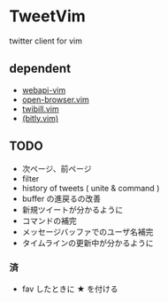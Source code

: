 
# TweetVim

twitter client for vim

## dependent

- [webapi-vim](https://github.com/mattn/webapi-vim)
- [open-browser.vim](https://github.com/tyru/open-browser.vim)
- [twibill.vim](https://github.com/basyura/twibill.vim)
- [(bitly.vim)](https://github.com/basyura/bitly.vim)

## TODO

- 次ページ、前ページ
- filter
- history of tweets ( unite & command )
- buffer の進戻るの改善
- 新規ツイートが分かるように
- コマンドの補完
- メッセージバッファでのユーザ名補完
- タイムラインの更新中が分かるように

### 済

- fav したときに ★ を付ける
